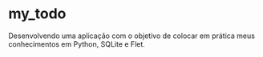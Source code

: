 # my_todo
Desenvolvendo uma aplicação com o objetivo de colocar em prática meus conhecimentos em Python, SQLite e Flet.
